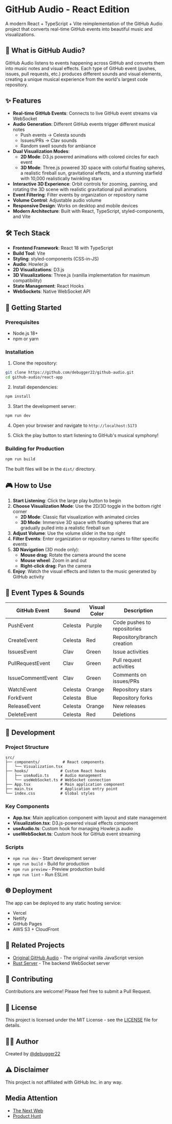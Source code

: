 # GitHub Audio - React Edition

A modern React + TypeScript + Vite reimplementation of the GitHub Audio project that converts real-time GitHub events into beautiful music and visualizations.

## 🎵 What is GitHub Audio?

GitHub Audio listens to events happening across GitHub and converts them into music notes and visual effects. Each type of GitHub event (pushes, issues, pull requests, etc.) produces different sounds and visual elements, creating a unique musical experience from the world's largest code repository.

## ✨ Features

- **Real-time GitHub Events**: Connects to live GitHub event streams via WebSocket
- **Audio Generation**: Different GitHub events trigger different musical notes
  - Push events → Celesta sounds
  - Issues/PRs → Clav sounds  
  - Random swell sounds for ambiance
- **Dual Visualization Modes**: 
  - **2D Mode**: D3.js powered animations with colored circles for each event
  - **3D Mode**: Three.js powered 3D space with colorful floating spheres, a realistic fireball sun, gravitational effects, and a stunning starfield with 10,000 realistically twinkling stars
- **Interactive 3D Experience**: Orbit controls for zooming, panning, and rotating the 3D scene with realistic gravitational pull animations
- **Event Filtering**: Filter events by organization or repository name
- **Volume Control**: Adjustable audio volume
- **Responsive Design**: Works on desktop and mobile devices
- **Modern Architecture**: Built with React, TypeScript, styled-components, and Vite

## 🛠️ Tech Stack

- **Frontend Framework**: React 18 with TypeScript
- **Build Tool**: Vite
- **Styling**: styled-components (CSS-in-JS)
- **Audio**: Howler.js
- **2D Visualizations**: D3.js
- **3D Visualizations**: Three.js (vanilla implementation for maximum compatibility)
- **State Management**: React Hooks
- **WebSockets**: Native WebSocket API

## 🚀 Getting Started

### Prerequisites

- Node.js 18+ 
- npm or yarn

### Installation

1. Clone the repository:
```bash
git clone https://github.com/debugger22/github-audio.git
cd github-audio/react-app
```

2. Install dependencies:
```bash
npm install
```

3. Start the development server:
```bash
npm run dev
```

4. Open your browser and navigate to `http://localhost:5173`

5. Click the play button to start listening to GitHub's musical symphony!

### Building for Production

```bash
npm run build
```

The built files will be in the `dist/` directory.

## 🎮 How to Use

1. **Start Listening**: Click the large play button to begin
2. **Choose Visualization Mode**: Use the 2D/3D toggle in the bottom right corner
   - **2D Mode**: Classic flat visualization with animated circles
   - **3D Mode**: Immersive 3D space with floating spheres that are gradually pulled into a realistic fireball sun
3. **Adjust Volume**: Use the volume slider in the top right
4. **Filter Events**: Enter organization or repository names to filter specific events
5. **3D Navigation** (3D mode only): 
   - **Mouse drag**: Rotate the camera around the scene
   - **Mouse wheel**: Zoom in and out
   - **Right-click drag**: Pan the camera
6. **Enjoy**: Watch the visual effects and listen to the music generated by GitHub activity

## 🎨 Event Types & Sounds

| GitHub Event | Sound | Visual Color | Description |
|--------------|-------|--------------|-------------|
| PushEvent | Celesta | Purple | Code pushes to repositories |
| CreateEvent | Celesta | Red | Repository/branch creation |
| IssuesEvent | Clav | Green | Issue activities |
| PullRequestEvent | Clav | Green | Pull request activities |
| IssueCommentEvent | Clav | Green | Comments on issues/PRs |
| WatchEvent | Celesta | Orange | Repository stars |
| ForkEvent | Celesta | Blue | Repository forks |
| ReleaseEvent | Celesta | Orange | New releases |
| DeleteEvent | Celesta | Red | Deletions |

## 🔧 Development

### Project Structure

```
src/
├── components/          # React components
│   └── Visualization.tsx
├── hooks/              # Custom React hooks
│   ├── useAudio.ts     # Audio management
│   └── useWebSocket.ts # WebSocket connection
├── App.tsx             # Main application component
├── main.tsx            # Application entry point
└── index.css           # Global styles
```

### Key Components

- **App.tsx**: Main application component with layout and state management
- **Visualization.tsx**: D3.js-powered visual effects component
- **useAudio.ts**: Custom hook for managing Howler.js audio
- **useWebSocket.ts**: Custom hook for GitHub event streaming

### Scripts

- `npm run dev` - Start development server
- `npm run build` - Build for production
- `npm run preview` - Preview production build
- `npm run lint` - Run ESLint

## 🌐 Deployment

The app can be deployed to any static hosting service:

- Vercel
- Netlify  
- GitHub Pages
- AWS S3 + CloudFront

## 🔗 Related Projects

- [Original GitHub Audio](../app/) - The original vanilla JavaScript version
- [Rust Server](../rust-server/) - The backend WebSocket server

## 🤝 Contributing

Contributions are welcome! Please feel free to submit a Pull Request.

## 📝 License

This project is licensed under the MIT License - see the [LICENSE](../LICENSE) file for details.

## 👨‍💻 Author

Created by [@debugger22](https://github.com/debugger22)

## ⚠️ Disclaimer

This project is not affiliated with GitHub Inc. in any way.

Media Attention
-----
* [The Next Web](http://thenextweb.com/apps/2016/10/03/this-site-tracks-events-across-github-to-generate-calming-work-music/)
* [Product Hunt](https://www.producthunt.com/tech/github-audio)

